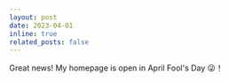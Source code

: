 ```yaml
---
layout: post
date: 2023-04-01 
inline: true
related_posts: false
---
```


Great news! My homepage is  open in April Fool's Day :stuck_out_tongue_winking_eye:！
